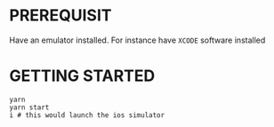 # PREREQUISIT

Have an emulator installed. For instance have `XCODE` software installed

# GETTING STARTED

```
yarn
yarn start
i # this would launch the ios simulator
```
